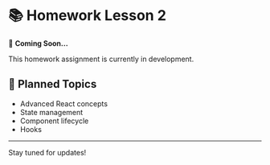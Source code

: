 # 📚 Homework Lesson 2

🚧 **Coming Soon...**

This homework assignment is currently in development.

## 🎯 Planned Topics

- Advanced React concepts
- State management
- Component lifecycle
- Hooks

---

Stay tuned for updates!
